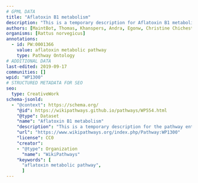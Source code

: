 ```yaml
---
# GPML DATA
title: "Aflatoxin B1 metabolism"
description: "This is a temporary description for Aflatoxin B1 metabolism"
authors: [MaintBot, Thomas, Khanspers, Andra, Egonw, Christine Chichester]
organisms: [Rattus norvegicus]
annotations:
  - id: PW:0001366
    value: aflatoxin metabolic pathway
    type: Pathway Ontology
# ADDITIONAL DATA
last-edited: 2019-09-17
communities: []
wpid: "WP1300"
# STRUCTURED METADATA FOR SEO
seo:
  type: CreativeWork
schema-jsonld:
  - "@context": https://schema.org/
    "@id": https://wikipathways.github.io/pathways/WP554.html
    "@type": Dataset
    "name": "Aflatoxin B1 metabolism"
    "description": "This is a temporary description for the pathway entitled: Aflatoxin B1 metabolism"
    "url": "https://www.wikipathways.org/index.php/Pathway:WP1300"
    "license": CC0
    "creator":
    - "@type": Organization
      "name": "WikiPathways"
    "keywords": [
      "aflatoxin metabolic pathway",
      ]
---
```

